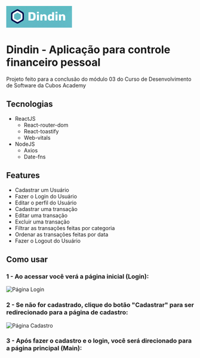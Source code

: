 ![Logo do projeto](https://github.com/lanziotti/dindin-front/blob/master/public/Logo%20Projeto.png)

# Dindin - Aplicação para controle financeiro pessoal
Projeto feito para a conclusão do módulo 03 do Curso de Desenvolvimento de Software da Cubos Academy

## Tecnologias

- ReactJS
  - React-router-dom
  - React-toastify
  - Web-vitals
- NodeJS
  - Axios
  - Date-fns
  
 ## Features
 
 - Cadastrar um Usuário
 - Fazer o Login do Usuário
 - Editar o perfil do Usuário
 - Cadastrar uma transação
 - Editar uma transação
 - Excluir uma transação
 - Filtrar as transações feitas por categoria
 - Ordenar as transações feitas por data
 - Fazer o Logout do Usuário
 
 ## Como usar
 
 ### 1 - Ao acessar você verá a página inicial (Login):
 
 ![Página Login](https://github.com/lanziotti/dindin-front/blob/master/public/Página%20Inicial%20(Login).png)
 
 ### 2 - Se não for cadastrado, clique do botão "Cadastrar" para ser redirecionado para a página de cadastro:
 
 ![Página Cadastro](https://github.com/lanziotti/dindin-front/blob/master/public/Página%20Cadastro.png)
 
 ### 3 - Após fazer o cadastro e o login, você será direcionado para a página principal (Main):
